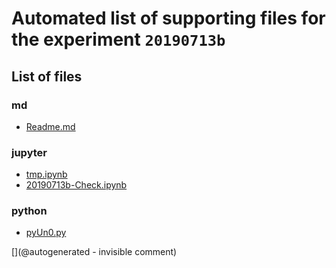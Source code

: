 # Automated list of supporting files for the __experiment `20190713b`__

## List of files

### md

* [Readme.md](/matty/20190713/Readme.md)


### jupyter

* [tmp.ipynb](/tmp.ipynb)
* [20190713b-Check.ipynb](/matty/20190713/20190713b/20190713b-Check.ipynb)


### python

* [pyUn0.py](/matty/20190713/20190713b/pyUn0.py)


[](@autogenerated - invisible comment)